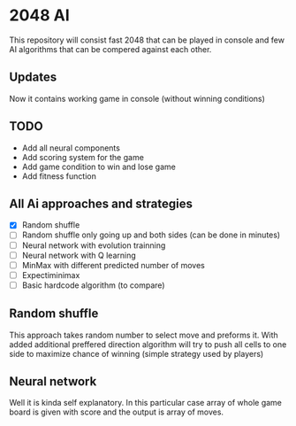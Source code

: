 # 2048 AI
This repository will consist fast 2048 that can be played in console and few AI algorithms that can be compered against each other.

## Updates

Now it contains working game in console (without winning conditions)

## TODO

- Add all neural components
- Add scoring system for the game
- Add game condition to win and lose game
- Add fitness function

## All Ai approaches and strategies

- [x] Random shuffle
- [ ] Random shuffle only going up and both sides (can be done in minutes)
- [ ] Neural network with evolution trainning
- [ ] Neural network with Q learning
- [ ] MinMax with different predicted number of moves
- [ ] Expectiminimax
- [ ] Basic hardcode algorithm (to compare)

## Random shuffle

This approach takes random number to select move and preforms it. With added additional preffered direction algorithm will try to push all cells to one side to maximize chance of winning (simple strategy used by players)

## Neural network

Well it is kinda self explanatory. In this particular case array of whole game board is given with score and the output is array of moves.
